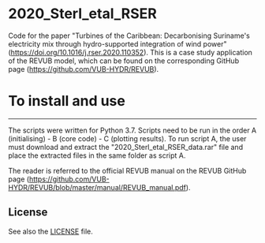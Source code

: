 
# 2020_Sterl_etal_RSER 

Code for the paper "Turbines of the Caribbean: Decarbonising Suriname's electricity mix through hydro-supported integration of wind power" (https://doi.org/10.1016/j.rser.2020.110352).
This is a case study application of the REVUB model, which can be found on the corresponding GitHub page (https://github.com/VUB-HYDR/REVUB).

# To install and use
---
The scripts were written for Python 3.7. Scripts need to be run in the order A (initialising) - B (core code) - C (plotting results). To run script A, the user must download and extract the "2020_Sterl_etal_RSER_data.rar" file and place the extracted files in the same folder as script A.

The reader is referred to the official REVUB manual on the REVUB GitHub page (https://github.com/VUB-HYDR/REVUB/blob/master/manual/REVUB_manual.pdf).


## License
See also the [LICENSE](./LICENSE.md) file.

